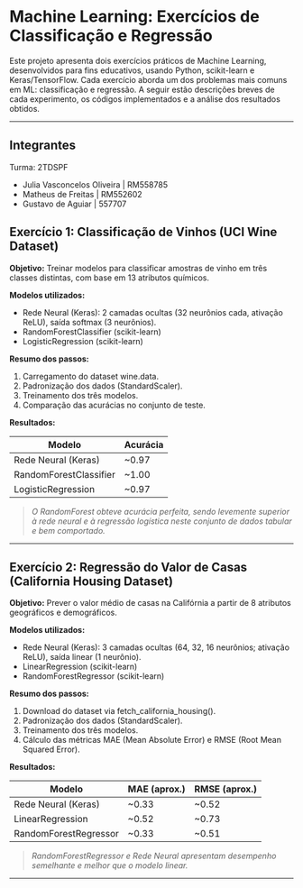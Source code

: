 
# Machine Learning: Exercícios de Classificação e Regressão
 
Este projeto apresenta dois exercícios práticos de Machine Learning, desenvolvidos para fins educativos, usando Python, scikit-learn e Keras/TensorFlow. Cada exercício aborda um dos problemas mais comuns em ML: classificação e regressão. A seguir estão descrições breves de cada experimento, os códigos implementados e a análise dos resultados obtidos.
 
---

## Integrantes
Turma: 2TDSPF
- Julia Vasconcelos Oliveira | RM558785
- Matheus de Freitas | RM552602
- Gustavo de Aguiar | 557707
 
## Exercício 1: Classificação de Vinhos (UCI Wine Dataset)
 
**Objetivo:** Treinar modelos para classificar amostras de vinho em três classes distintas, com base em 13 atributos químicos.
 
**Modelos utilizados:**
- Rede Neural (Keras): 2 camadas ocultas (32 neurônios cada, ativação ReLU), saída softmax (3 neurônios).
- RandomForestClassifier (scikit-learn)
- LogisticRegression (scikit-learn)
 
**Resumo dos passos:**
1. Carregamento do dataset wine.data.
2. Padronização dos dados (StandardScaler).
3. Treinamento dos três modelos.
4. Comparação das acurácias no conjunto de teste.
 
**Resultados:**
 
| Modelo                   | Acurácia     |
|--------------------------|-------------|
| Rede Neural (Keras)      | ~0.97       |
| RandomForestClassifier   | ~1.00       |
| LogisticRegression       | ~0.97       |
 
> *O RandomForest obteve acurácia perfeita, sendo levemente superior à rede neural e à regressão logística neste conjunto de dados tabular e bem comportado.*
 
---
 
## Exercício 2: Regressão do Valor de Casas (California Housing Dataset)
 
**Objetivo:** Prever o valor médio de casas na Califórnia a partir de 8 atributos geográficos e demográficos.
 
**Modelos utilizados:**
- Rede Neural (Keras): 3 camadas ocultas (64, 32, 16 neurônios; ativação ReLU), saída linear (1 neurônio).
- LinearRegression (scikit-learn)
- RandomForestRegressor (scikit-learn)
 
**Resumo dos passos:**
1. Download do dataset via fetch_california_housing().
2. Padronização dos dados (StandardScaler).
3. Treinamento dos três modelos.
4. Cálculo das métricas MAE (Mean Absolute Error) e RMSE (Root Mean Squared Error).
 
**Resultados:**
 
| Modelo                  | MAE (aprox.) | RMSE (aprox.) |
|-------------------------|--------------|---------------|
| Rede Neural (Keras)     | ~0.33        | ~0.52         |
| LinearRegression        | ~0.52        | ~0.73         |
| RandomForestRegressor   | ~0.33        | ~0.51         |
 
> *RandomForestRegressor e Rede Neural apresentam desempenho semelhante e melhor que o modelo linear.*
 
---
